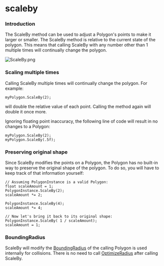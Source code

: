 # scaleby

### Introduction

The ScaleBy method can be used to adjust a Polygon's points to make it larger or smaller. The ScaleBy method is relative to the current state of the polygon. This means that calling ScaleBy with any number other than 1 multiple times will continually change the polygon.

![ScaleBy.png](../../../../../../media/migrated\_media-ScaleBy.png)

### Scaling multiple times

Calling ScaleBy multiple times will continually change the polygon. For example:

```
myPolygon.ScaleBy(2); 
```

will double the relative value of each point. Calling the method again will double it once more.

Ignoring floating point inaccuracy, the following line of code will result in no changes to a Polygon:

```
myPolygon.ScaleBy(2); 
myPolygon.ScaleBy(.5f); 
```

### Preserving original shape

Since ScaleBy modifies the points on a Polygon, the Polygon has no built-in way to preserve the original shape of the polygon. To do so, you will have to keep track of that information yourself:

```
// Assuming PolygonInstance is a valid Polygon:
float scaleAmount = 1;
PolygonInstance.ScaleBy(2);
scaleAmount *= 2;

PolygonInstance.ScaleBy(4);
scaleAmount *= 4;

// Now let's bring it back to its original shape:
PolygonInstance.ScaleBy( 1 / scaleAmount);
scaleAmount = 1;
```

### BoundingRadius

ScaleBy will modify the [BoundingRadius](../../../../../../frb/docs/index.php) of the calling Polygon is used internally for collisions. There is no need to call [OptimizeRadius](../../../../../../frb/docs/index.php) after calling ScaleBy.
